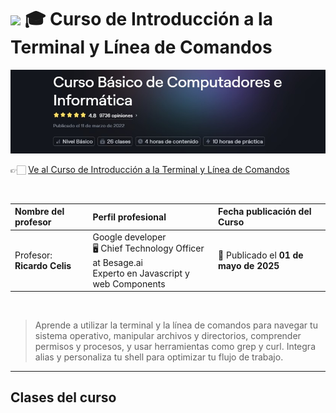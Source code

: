 
# <img width="32px" src="https://static.platzi.com/media/achievements/piezas-curso-de-introduccion-a-la-terminal-y-linea-de-comandos_badge-f2b44e_dtAOYfn.png"/> 🎓 Curso de Introducción a la Terminal y Línea de Comandos

<img src="./banners-cursos/curso02.jpg"/>

  <br/>

  👉🏻 [Ve al Curso de Introducción a la Terminal y Línea de Comandos](https://platzi.com/cursos/terminal)
  
  <br/>

  | Nombre del profesor | Perfil profesional | Fecha publicación del Curso |
  | :--- | :--- | :--- |
  | Profesor: **Ricardo Celis** | Google developer <br/> 🖥️ Chief Technology Officer at Besage.ai <br/> Experto en Javascript y web Components | 📅 Publicado el **01 de mayo de 2025** |
  
  <br/>


> Aprende a utilizar la terminal y la línea de comandos para navegar tu sistema operativo, manipular archivos y directorios, comprender permisos y procesos, y usar herramientas como grep y curl. Integra alias y personaliza tu shell para optimizar tu flujo de trabajo.

---

## Clases del curso
